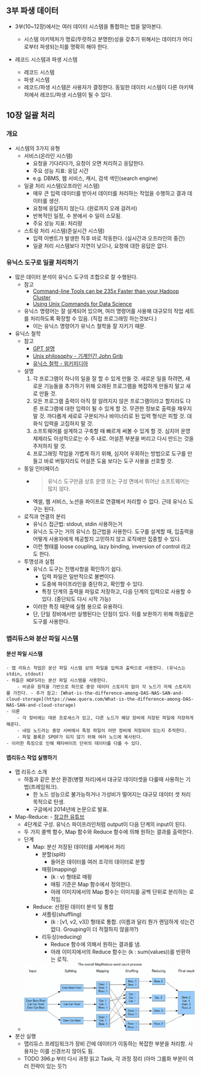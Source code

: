 ## 3부 파생 데이터

- 3부(10~12장)에서는 여러 데이터 시스템을 통합하는 법을 알아본다.
  - 시스템 아키텍처가 명료(뚜렷하고 분명한)성을 갖추기 위해서는 데이터가 어디로부터 파생되는지를 명확히 해야 한다.

- 레코드 시스템과 파생 시스템
  - 레코드 시스템
  - 파생 시스템
  - 레코드/파생 시스템은 사용자가 결정한다. 동일한 데이터 시스템이 다른 아키텍처에서 레코드/파생 시스템이 될 수 있다.

## 10장 일괄 처리

### 개요

- 시스템의 3가지 유형
    - 서비스(온라인 시스템)
        - 요청을 기다리다가, 요청이 오면 처리하고 응답한다.
        - 주요 성능 지표: 응답 시간
        - e.g. DBMS, 웹 서비스, 캐시, 검색 색인(search engine)
    - 일괄 처리 시스템(오프라인 시스템)
        - 매우 큰 입력 데이터를 받아서 데이터를 처리하는 작업을 수행하고 결과 데이터를 생산.
        - 요청에 응답하지 않는다. (완료까지 오래 걸려서)
        - 반복적인 일정, 수 분에서 수 일이 소모됨.
        - 주요 성능 지표: 처리량
    - 스트링 처리 시스템(준실시간 시스템)
        - 입력 이벤트가 발생한 직후 바로 작동한다. (실시간과 오프라인의 중간)
        - 일괄 처리 시스템보다 지연이 낮으나, 요청에 대한 응답은 없다.

### 유닉스 도구로 일괄 처리하기

- 많은 데이터 분석이 유닉스 도구의 조합으로 잘 수행된다.
    - 참고
        - [Command-line Tools can be 235x Faster than your Hadoop Cluster](https://adamdrake.com/command-line-tools-can-be-235x-faster-than-your-hadoop-cluster.html)
        - [Using Unix Commands for Data Science](https://matheusrabetti.github.io/data%20analysis/command-line-datascience/)
    - 유닉스 명령어는 잘 설계되어 있으며, 여러 명령어를 사용해 대규모의 작업 세트를 처리하도록 확장할 수 있음. (직접 프로그래밍 하는것보다.)
        - 이는 유닉스 명령어가 유닉스 철학을 잘 지키기 때문.
- 유닉스 철학
    - 참고
        - [GPT 설명](https://chatgpt.com/share/3d41d149-3e93-46b5-8d7f-ce47c3a8c400)
        - [Unix philosophy - 기계인간 John Grib](https://johngrib.github.io/wiki/Unix-philosophy/)
        - [유닉스 철학 - 위키피디아](https://ko.wikipedia.org/wiki/%EC%9C%A0%EB%8B%89%EC%8A%A4_%EC%B2%A0%ED%95%99)
    - 설명
        1. 각 프로그램이 하나의 일을 잘 할 수 있게 만들 것. 새로운 일을 하려면, 새로운 기능들을 추가하기 위해 오래된 프로그램을 복잡하게 만들지 말고 새로 만들 것.
        2. 모든 프로그램 출력이 아직 잘 알려지지 않은 프로그램이라고 할지라도 다른 프로그램에 대한 입력이 될 수 있게 할 것. 무관한 정보로 출력을 채우지 말 것. 까다롭게 세로로 구분되거나 바이너리로 된 입력 형식은 피할 것. 대화식 입력을 고집하지 말 것.
        3. 소프트웨어를 설계하고 구축할 때 빠르게 써볼 수 있게 할 것. 심지어 운영체제라도 이상적으로는 수 주 내로. 어설픈 부분을 버리고 다시 만드는 것을 주저하지 말 것.
        4. 프로그래밍 작업을 가볍게 하기 위해, 심지어 우회하는 방법으로 도구를 만들고 바로 버릴지라도 어설픈 도움 보다는 도구 사용을 선호할 것.
    - 동일 인터페이스
        - > 유닉스 도구만큼 상호 운영 또는 구성 면에서 뛰어난 소프트웨어는 많지 않다.
        - 엑셀, 웹 서비스, 노션을 파이프로 연결해서 처리할 수 없다. 근데 유닉스 도구는 된다.
    - 로직과 연결의 분리
        - 유닉스 접근법: stdout, stdin 사용하는거
        - 유닉스 도구는 거의 유닉스 접근법을 사용한다. 도구를 설계할 때, 입출력을 어떻게 사용자에게 제공할지 고민하지 않고 로직에만 집중할 수 있다.
        - 이런 형태를 loose coupling, lazy binding, inversion of control 라고도 한다.
    - 투명성과 실험
        - 유닉스 도구는 진행사항을 확인하기 쉽다.
            - 입력 파일은 일반적으로 불변이다.
            - 도중에 파이프라인을 중단하고, 확인할 수 있다.
            - 특정 단계의 출력을 파일로 저장하고, 다음 단계의 입력으로 사용할 수 있다. (중단되도 다시 시작 가능)
        - 이러한 특징 때문에 실혐 용으로 유용하다.
        - 단, 단일 장비에서만 실행된다는 단점이 있다. 이를 보완하기 위해 하둡같은 도구를 사용한다.

### 맵리듀스와 분산 파일 시스템

#### 분산 파일 시스템
    - 맵 리듀스 작업은 분산 파일 시스템 상의 파일을 입력과 출력으로 사용한다. (유닉스는 stdin, stdout)
    - 하둡은 HDFS라는 분산 파일 시스템을 사용한다.
        - 비공유 원칙을 기반으로 하므로 중앙 데이터 스토리지 없이 각 노드가 자체 스토리지를 가진다. - 추가 참고: [What-is-the-difference-among-DAS-NAS-SAN-and-cloud-storage](https://www.quora.com/What-is-the-difference-among-DAS-NAS-SAN-and-cloud-storage)
    - 이론
        - 각 장비에는 데몬 프로세스가 있고, 다른 노드가 해당 장비에 저장된 파일에 저장하게 해준다.
        - 네임 노드라는 중앙 서버에서 특정 파일이 어떤 장비에 저장되어 있는지 추적한다.
        - 파일 블록은 SPOF가 되지 않기 위해 여러 노드에 복사된다.
    - 이러한 특징으로 인해 페타바이트 단위의 데이터를 다를 수 있다.

#### 맵리듀스 작업 실행하기

- 맵 리듀스 소개
    - 하둡과 같은 분산 환경(병렬 처리)에서 대규모 데이터셋을 다룰때 사용하는 기법(프레임워크).
        - 한 노드 성능으로 불가능하거나 가성비가 떨어지는 대규모 데이터 셋 처리 목적으로 탄생.
        - 구글에서 2014년에 논문으로 발표.
- Map-Reduce: - [참고한 유튜브](https://youtu.be/2RPVFhxps_s?si=m-kxh5_YJzFZLa4c)
    - 4단계로 구성. 유닉스 파이프라인처럼 output이 다음 단계의 input이 된다.
    - 두 가지 콜백 함수, Map 함수와 Reduce 함수에 의해 원하는 결과를 출력한다.
    - 단계
        - Map: 분산 저장된 데이터를 서버에서 처리
            - 분할(split)
                - 들어온 데이터를 여러 조각의 데이터로 분할
            - 매핑(mapping)
                - (k : v) 형태로 매핑
                - 매핑 기준은 Map 함수에서 정의한다.
                - 아래 이미지에서의 Map 함수는 이미지를 공백 단위로 분리하는 로직임.
        - Reduce: 선정된 데이터 분석 및 통합
            - 셔플링(shuffling)
                - (k : [v1, v2, v3]) 형태로 통합. (이름과 달리 뭔가 랜덤하게 섞는건 없다. Grouping이 더 적절하지 않을까?)
            - 리듀싱(reducing)
                - Reduce 함수에 의해서 원하는 결과를 냄.
                - 아래 이미지에서의 Reduce 함수는 (k : sum(values))를 반환하는 로직.
    - ![example](example.png)
- 분산 실행
    - 맵리듀스 프레임워크가 장비 간에 데이터가 이동하는 복잡한 부분을 처리함. 사용자는 이를 신경쓰지 않아도 됨.
    - TODO 396.p 부터 다시 과정 읽고 Task, 각 과정 정리 (아마 그룹화 부분이 여러 전략이 있는 듯?)

